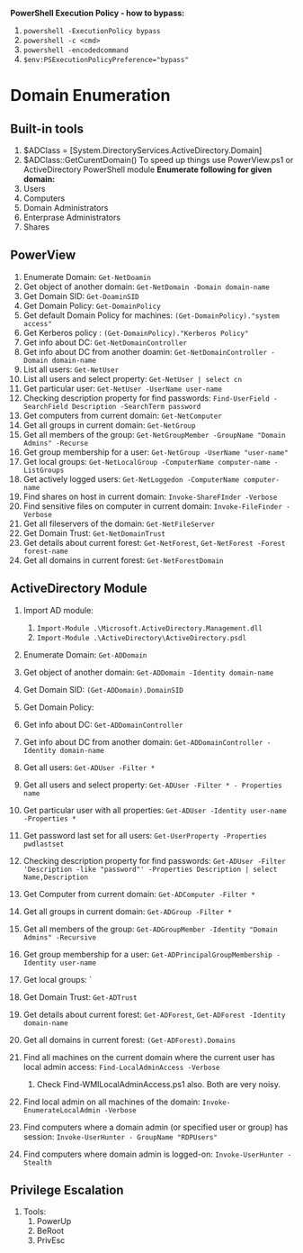 **PowerShell Execution Policy - how to bypass:** 
1. `powershell -ExecutionPolicy bypass` 
2. `powershell -c <cmd>` 
3. `powershell -encodedcommand` 
4. `$env:PSExecutionPolicyPreference="bypass"`
# **Domain Enumeration**
## **Built-in tools**
1. $ADClass = [System.DirectoryServices.ActiveDirectory.Domain]
2. $ADClass::GetCurentDomain()
To speed up things use PowerView.ps1 or ActiveDirectory PowerShell module
**Enumerate following for given domain:**
1. Users
2. Computers
3. Domain Administrators
4. Enterprase Administrators
5. Shares
## **PowerView** 
1. Enumerate Domain: `Get-NetDoamin` 
2. Get object of another domain: `Get-NetDomain -Domain domain-name`
3. Get Domain SID: `Get-DoaminSID` 
4. Get Domain Policy: `Get-DomainPolicy`
5. Get default Domain Policy for machines: `(Get-DomainPolicy)."system access"`
6. Get Kerberos policy : `(Get-DomainPolicy)."Kerberos Policy"`
7. Get info about DC: `Get-NetDomainController`
8. Get info about DC from another doamin: `Get-NetDomainController -Domain domain-name` 
9. List all users: `Get-NetUser` 
10. List all users and select property: `Get-NetUser | select cn` 
11. Get particular user: `Get-NetUser -UserName user-name` 
12. Checking description property for find passwords: `Find-UserField -SearchField Description -SearchTerm password`
13. Get computers from current domain: `Get-NetComputer`
14. Get all groups in current domain: `Get-NetGroup`
15. Get all members of the group: `Get-NetGroupMember -GroupName "Domain Admins" -Recurse`
16. Get group membership for a user: `Get-NetGroup -UserName "user-name"`
17. Get local groups: `Get-NetLocalGroup -ComputerName computer-name -ListGroups`
18. Get actively logged users: `Get-NetLoggedon -ComputerName computer-name`
19. Find shares on host in current domain: `Invoke-ShareFInder -Verbose`
20. Find sensitive files on computer in current domain: `Invoke-FileFinder -Verbose`
21. Get all fileservers of the domain: `Get-NetFileServer`
22. Get Domain Trust: `Get-NetDomainTrust`
23. Get details about current forest: `Get-NetForest`, `Get-NetForest -Forest forest-name`
24. Get all domains in current forest: `Get-NetForestDomain`

## **ActiveDirectory Module**
1. Import AD module:
     1. `Import-Module .\Microsoft.ActiveDirectory.Management.dll`
     2. `Import-Module .\ActiveDirectory\ActiveDirectory.psdl`
2. Enumerate Domain: `Get-ADDomain`
3. Get object of another domain: `Get-ADDomain -Identity domain-name`
4. Get Domain SID: `(Get-ADDomain).DomainSID`
5. Get Domain Policy: ` `
6. Get info about DC: `Get-ADDomainController` 
7. Get info about DC from another domain: `Get-ADDomainController -Identity domain-name` 
8. Get all users: `Get-ADUser -Filter *` 
9. Get all users and select property: `Get-ADUser -Filter * - Properties name` 
10. Get particular user with all properties: `Get-ADUser -Identity user-name -Properties *` 
11. Get password last set for all users: `Get-UserProperty -Properties pwdlastset` 
12. Checking description property for find passwords: `Get-ADUser -Filter 'Description -like "password"' -Properties Description | select Name,Description`
13. Get Computer from current domain: `Get-ADComputer -Filter *`
14. Get all groups in current domain: `Get-ADGroup -Filter *`
15. Get all members of the group: `Get-ADGroupMember -Identity "Domain Admins" -Recursive`
16. Get group membership for a user: `Get-ADPrincipalGroupMembership -Identity user-name`
17. Get local groups: `
18.  Get Domain Trust: `Get-ADTrust`
19. Get details about current forest: `Get-ADForest`, `Get-ADForest -Identity domain-name`
20. Get all domains in current forest: `(Get-ADForest).Domains`

1. Find all machines on the current domain where the current user has local admin access: `Find-LocalAdminAccess -Verbose`
     1. Check Find-WMILocalAdminAccess.ps1 also.
Both are very noisy.
2. Find local admin on all machines of the domain: `Invoke-EnumerateLocalAdmin -Verbose`
3. Find computers where a domain admin (or specified user or group) has session: `Invoke-UserHunter - GroupName "RDPUsers"`
4. Find computers where domain admin is logged-on: `Invoke-UserHunter -Stealth`
## **Privilege Escalation**
1. Tools:
     1. PowerUp
     2. BeRoot
     3. PrivEsc